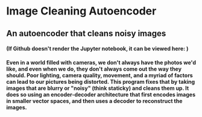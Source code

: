 # Image Cleaning Autoencoder
## An autoencoder that cleans noisy images
#### (If Github doesn't render the Jupyter notebook, it can be viewed here: )

#### Even in a world filled with cameras, we don't always have the photos we'd like, and even when we do, they don't always come out the way they should. Poor lighting, camera quality, movement, and a myriad of factors can lead to our pictures being distorted. This program fixes that by taking images that are blurry or "noisy" (think staticky) and cleans them up. It does so using an encoder-decoder architecture that first encodes images in smaller vector spaces, and then uses a decoder to reconstruct the images.
